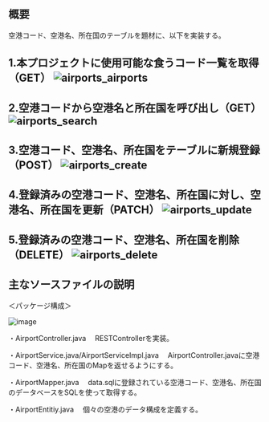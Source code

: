 ## 概要
空港コード、空港名、所在国のテーブルを題材に、以下を実装する。

1.本プロジェクトに使用可能な食うコード一覧を取得（GET）
![airports_airports](https://user-images.githubusercontent.com/113277395/197316886-11ec3ad4-c14f-4d8b-8238-517f3ed115b1.PNG)
--

2.空港コードから空港名と所在国を呼び出し（GET）
![airports_search](https://user-images.githubusercontent.com/113277395/197316856-3db33946-80c2-43da-99ca-ac90800a02f3.PNG)
--

3.空港コード、空港名、所在国をテーブルに新規登録（POST）
![airports_create](https://user-images.githubusercontent.com/113277395/197316892-dbdae23e-1402-4e1b-98d8-4d96b6eddac3.PNG)
--

4.登録済みの空港コード、空港名、所在国に対し、空港名、所在国を更新（PATCH）
![airports_update](https://user-images.githubusercontent.com/113277395/197316881-281a4cb5-2b8c-44e3-821f-f1e2c9f409f4.PNG)
--

5.登録済みの空港コード、空港名、所在国を削除（DELETE）
![airports_delete](https://user-images.githubusercontent.com/113277395/197316889-60791893-c3f3-4bb7-948e-e80561683e44.PNG)
--


## 主なソースファイルの説明

＜パッケージ構成＞
 
 ![image](https://user-images.githubusercontent.com/113277395/205440416-915cc6d1-d22e-4e07-92cc-44bc84fb1f04.png)

・AirportController.java
　RESTControllerを実装。

・AirportService.java/AirportServiceImpl.java
　AirportController.javaに空港コード、空港名、所在国のMapを返せるようにする。

・AirportMapper.java
　data.sqlに登録されている空港コード、空港名、所在国のデータベースをSQLを使って取得する。

・AirportEntitiy.java
　個々の空港のデータ構成を定義する。

